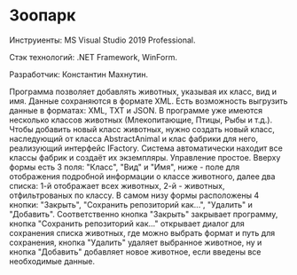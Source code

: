 # Зоопарк

Инструиенты: MS Visual Studio 2019 Professional.

Стэк технологий: .NET Framework, WinForm.

Разработчик: Константин Махнутин.

Программа позволяет добавлять животных, указывая их класс, вид и имя. Данные сохраняются в формате XML.
Есть возможность выгрузить данные в форматах: XML, TXT и JSON. В программе уже имеются несколько классов животных (Млекопитающие, Птицы, Рыбы и т.д.).
Чтобы добавить новый класс животных, нужно создать новый класс, наследующий от класса AbstractAnimal и клас фабрики для него, реализующий интерфейс IFactory.
Система автоматически находит все классы фабрик и создаёт их экземпляры. Управление простое. Вверху формы есть 3 поля: "Класс", "Вид" и "Имя", ниже - поле
для отображения подробной информации о классе животного, далее два списка: 1-й отображает всех животных, 2-й - животных, отфильтрованых по классу. В самом
низу формы расположены 4 кнопки: "Закрыть", "Сохранить репозиторий как...", "Удалить" и "Добавить". Соответственно кнопка "Закрыть" закрывает программу,
кнопка "Сохранить репозиторий как..." открывает диалог для сохранения списка животных, где можно выбрать формат и путь для сохранения, кнопка "Удалить"
удаляет выбранное животное, ну и кнопка "Добавить" добавляет новое животное, если введены все необходимые данные.